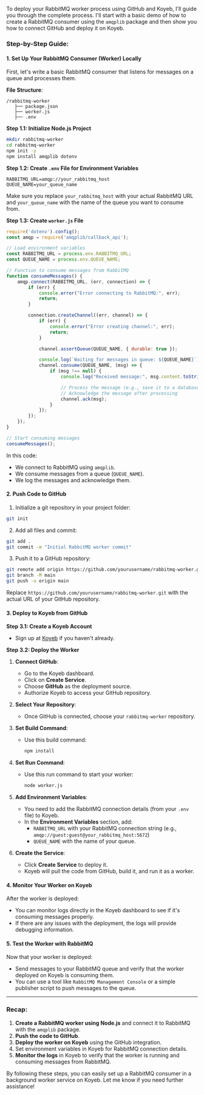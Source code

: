 To deploy your RabbitMQ worker process using GitHub and Koyeb, I'll guide you through the complete process. I'll start with a basic demo of how to create a RabbitMQ consumer using the `amqplib` package and then show you how to connect GitHub and deploy it on Koyeb.

### Step-by-Step Guide:

#### 1. **Set Up Your RabbitMQ Consumer (Worker) Locally**

First, let's write a basic RabbitMQ consumer that listens for messages on a queue and processes them.

**File Structure**:
```
/rabbitmq-worker
   ├── package.json
   ├── worker.js
   ├── .env
```

**Step 1.1: Initialize Node.js Project**

```bash
mkdir rabbitmq-worker
cd rabbitmq-worker
npm init -y
npm install amqplib dotenv
```

**Step 1.2: Create `.env` File for Environment Variables**

```plaintext
RABBITMQ_URL=amqp://your_rabbitmq_host
QUEUE_NAME=your_queue_name
```

Make sure you replace `your_rabbitmq_host` with your actual RabbitMQ URL and `your_queue_name` with the name of the queue you want to consume from.

**Step 1.3: Create `worker.js` File**

```javascript
require('dotenv').config();
const amqp = require('amqplib/callback_api');

// Load environment variables
const RABBITMQ_URL = process.env.RABBITMQ_URL;
const QUEUE_NAME = process.env.QUEUE_NAME;

// Function to consume messages from RabbitMQ
function consumeMessages() {
    amqp.connect(RABBITMQ_URL, (err, connection) => {
        if (err) {
            console.error("Error connecting to RabbitMQ:", err);
            return;
        }

        connection.createChannel((err, channel) => {
            if (err) {
                console.error("Error creating channel:", err);
                return;
            }

            channel.assertQueue(QUEUE_NAME, { durable: true });

            console.log(`Waiting for messages in queue: ${QUEUE_NAME}`);
            channel.consume(QUEUE_NAME, (msg) => {
                if (msg !== null) {
                    console.log("Received message:", msg.content.toString());

                    // Process the message (e.g., save it to a database or log it)
                    // Acknowledge the message after processing
                    channel.ack(msg);
                }
            });
        });
    });
}

// Start consuming messages
consumeMessages();
```

In this code:
- We connect to RabbitMQ using `amqplib`.
- We consume messages from a queue (`QUEUE_NAME`).
- We log the messages and acknowledge them.

#### 2. **Push Code to GitHub**

1. Initialize a git repository in your project folder:

```bash
git init
```

2. Add all files and commit:

```bash
git add .
git commit -m "Initial RabbitMQ worker commit"
```

3. Push it to a GitHub repository:

```bash
git remote add origin https://github.com/yourusername/rabbitmq-worker.git
git branch -M main
git push -u origin main
```

Replace `https://github.com/yourusername/rabbitmq-worker.git` with the actual URL of your GitHub repository.

#### 3. **Deploy to Koyeb from GitHub**

**Step 3.1: Create a Koyeb Account**
- Sign up at [Koyeb](https://www.koyeb.com/) if you haven't already.

**Step 3.2: Deploy the Worker**

1. **Connect GitHub**: 
   - Go to the Koyeb dashboard.
   - Click on **Create Service**.
   - Choose **GitHub** as the deployment source.
   - Authorize Koyeb to access your GitHub repository.

2. **Select Your Repository**:
   - Once GitHub is connected, choose your `rabbitmq-worker` repository.

3. **Set Build Command**: 
   - Use this build command:
     ```bash
     npm install
     ```

4. **Set Run Command**:
   - Use this run command to start your worker:
     ```bash
     node worker.js
     ```

5. **Add Environment Variables**:
   - You need to add the RabbitMQ connection details (from your `.env` file) to Koyeb.
   - In the **Environment Variables** section, add:
     - `RABBITMQ_URL` with your RabbitMQ connection string (e.g., `amqp://guest:guest@your_rabbitmq_host:5672`)
     - `QUEUE_NAME` with the name of your queue.

6. **Create the Service**:
   - Click **Create Service** to deploy it.
   - Koyeb will pull the code from GitHub, build it, and run it as a worker.

#### 4. **Monitor Your Worker on Koyeb**

After the worker is deployed:
- You can monitor logs directly in the Koyeb dashboard to see if it's consuming messages properly.
- If there are any issues with the deployment, the logs will provide debugging information.

#### 5. **Test the Worker with RabbitMQ**

Now that your worker is deployed:
- Send messages to your RabbitMQ queue and verify that the worker deployed on Koyeb is consuming them.
- You can use a tool like `RabbitMQ Management Console` or a simple publisher script to push messages to the queue.

---

### Recap:
1. **Create a RabbitMQ worker using Node.js** and connect it to RabbitMQ with the `amqplib` package.
2. **Push the code to GitHub**.
3. **Deploy the worker on Koyeb** using the GitHub integration.
4. Set environment variables in Koyeb for RabbitMQ connection details.
5. **Monitor the logs** in Koyeb to verify that the worker is running and consuming messages from RabbitMQ.

By following these steps, you can easily set up a RabbitMQ consumer in a background worker service on Koyeb. Let me know if you need further assistance!